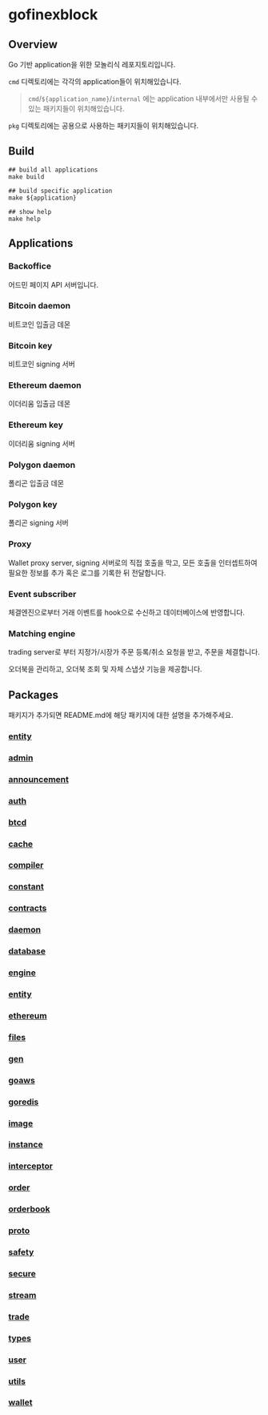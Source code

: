# gofinexblock

## Overview

Go 기반 application을 위한 모놀리식 레포지토리입니다. 

`cmd` 디렉토리에는 각각의 application들이 위치해있습니다. 

> `cmd`/```${application_name}```/`internal` 에는 application 내부에서만 사용될 수 있는 패키지들이 위치해있습니다.

`pkg` 디렉토리에는 공용으로 사용하는 패키지들이 위치해있습니다.


## Build

```shell
## build all applications
make build

## build specific application
make ${application}

## show help
make help
```

## Applications

### Backoffice

어드민 페이지 API 서버입니다. 

### Bitcoin daemon

비트코인 입출금 데몬 

### Bitcoin key

비트코인 signing 서버 

### Ethereum daemon

이더리움 입출금 데몬

### Ethereum key

이더리움 signing 서버

### Polygon daemon

폴리곤 입출금 데몬 

### Polygon key

폴리곤 signing 서버

### Proxy

Wallet proxy server, signing 서버로의 직접 호출을 막고, 모든 호출을 인터셉트하여 필요한 정보를 추가 혹은 로그를 기록한 뒤 전달합니다.

### Event subscriber

체결엔진으로부터 거래 이벤트를 hook으로 수신하고 데이터베이스에 반영합니다.

### Matching engine

trading server로 부터 지정가/시장가 주문 등록/취소 요청을 받고, 주문을 체결합니다.

오더북을 관리하고, 오더북 조회 및 자체 스냅샷 기능을 제공합니다.

## Packages

패키지가 추가되면 README.md에 해당 패키지에 대한 설명을 추가해주세요.

### [entity](pkg/entity/entity.md)

### [admin](pkg/admin/admin.md)

### [announcement](pkg/announcement/announcement.md)

### [auth](pkg/auth/auth.md)

### [btcd](pkg/btcd/btcd.md)

### [cache](pkg/cache/cache.md)

### [compiler](pkg/compiler/compiler.md)

### [constant](pkg/constant/constant.md)

### [contracts](pkg/contracts/contracts.md)

### [daemon](pkg/daemon/daemon.md)

### [database](pkg/database/database.md)

### [engine](pkg/engine/engine.md)

### [entity](pkg/entity/entity.md)

### [ethereum](pkg/ethereum/ethereum.md)

### [files](pkg/files/files.md)

### [gen](pkg/gen/gen.md)

### [goaws](pkg/goaws/goaws.md)

### [goredis](pkg/goredis/goredis.md)

### [image](pkg/image/image.md)

### [instance](pkg/instance/instance.md)

### [interceptor](pkg/interceptor/interceptor.md)

### [order](pkg/order/order.md)

### [orderbook](pkg/orderbook/orderbook.md)

### [proto](pkg/proto/proto.md)

### [safety](pkg/safety/safety.md)

### [secure](pkg/secure/secure.md)

### [stream](pkg/stream/stream.md)

### [trade](pkg/trade/trade.md)

### [types](pkg/types/types.md)

### [user](pkg/user/user.md)

### [utils](pkg/utils/utils.md)

### [wallet](pkg/wallet/wallet.md)